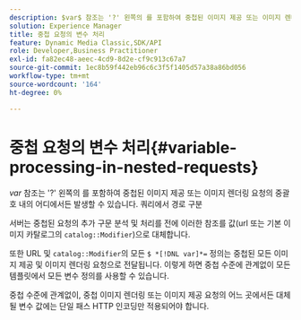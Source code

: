 ```yaml
---
description: $var$ 참조는 '?' 왼쪽의 를 포함하여 중첩된 이미지 제공 또는 이미지 렌더링 요청의 중괄호 내의 어디에서든 발생할 수 있습니다. 쿼리에서 경로 구분
solution: Experience Manager
title: 중첩 요청의 변수 처리
feature: Dynamic Media Classic,SDK/API
role: Developer,Business Practitioner
exl-id: fa82ec48-aeec-4cd9-8d2e-cf9c913c67a7
source-git-commit: 1ec8b59f442eb96c6c3f5f1405d57a38a86bd056
workflow-type: tm+mt
source-wordcount: '164'
ht-degree: 0%

---
```


# 중첩 요청의 변수 처리{#variable-processing-in-nested-requests}

$var$ 참조는 &#39;?&#39; 왼쪽의 를 포함하여 중첩된 이미지 제공 또는 이미지 렌더링 요청의 중괄호 내의 어디에서든 발생할 수 있습니다. 쿼리에서 경로 구분

서버는 중첩된 요청의 추가 구문 분석 및 처리를 전에 이러한 참조를 값(url 또는 기본 이미지 카탈로그의 `catalog::Modifier`)으로 대체합니다.

또한 URL 및 `catalog::Modifier`의 모든 `$ *[!DNL var]*=` 정의는 중첩된 모든 이미지 제공 및 이미지 렌더링 요청으로 전달됩니다. 이렇게 하면 중첩 수준에 관계없이 모든 템플릿에서 모든 변수 정의를 사용할 수 있습니다.

중첩 수준에 관계없이, 중첩 이미지 렌더링 또는 이미지 제공 요청의 어느 곳에서든 대체될 변수 값에는 단일 패스 HTTP 인코딩만 적용되어야 합니다.
